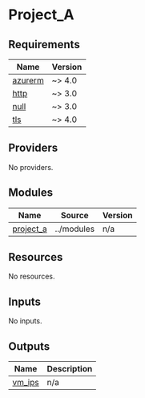 # Project_A

<!-- BEGINNING OF PRE-COMMIT-OPENTOFU DOCS HOOK -->
## Requirements

| Name | Version |
|------|---------|
| <a name="requirement_azurerm"></a> [azurerm](#requirement\_azurerm) | ~> 4.0 |
| <a name="requirement_http"></a> [http](#requirement\_http) | ~> 3.0 |
| <a name="requirement_null"></a> [null](#requirement\_null) | ~> 3.0 |
| <a name="requirement_tls"></a> [tls](#requirement\_tls) | ~> 4.0 |

## Providers

No providers.

## Modules

| Name | Source | Version |
|------|--------|---------|
| <a name="module_project_a"></a> [project\_a](#module\_project\_a) | ../modules | n/a |

## Resources

No resources.

## Inputs

No inputs.

## Outputs

| Name | Description |
|------|-------------|
| <a name="output_vm_ips"></a> [vm\_ips](#output\_vm\_ips) | n/a |
<!-- END OF PRE-COMMIT-OPENTOFU DOCS HOOK -->
